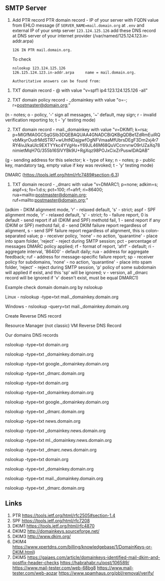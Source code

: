## SMTP Server
1. Add PTR record
   PTR domain record - IP of your server with FQDN value from EHLO message (if ```SERVER_NAME=mail.domain.org``` at ```.env``` and external IP of your smtp server ```123.124.125.126``` add these DNS record at DNS server of your internet provider (/var/named/125.124.123.in-addr.arpa)
   ```
   126 IN PTR mail.domain.org.
   ```
   To check
   ```
   nslookup 123.124.125.126
   126.125.124.123.in-addr.arpa     name = mail.domain.org.
   
   Authoritative answers can be found from:
   ```



1) TXT domain record - @ with value "v=spf1 ip4:123.124.125.126 -all"



1) TXT domain policy record - _domainkey with value "o=-; r=postmaster@domain.org;"

(n - notes; o - policy, '-' sign all messages, '~' default, may sign; r - invalid verification reporting to; t - 'y' testing mode)

      

2) TXT domain record - mail._domainkey with value "v=DKIM1; k=rsa; p=MIGfMA0GCSqGSIb3DQEBAQUAA4GNADCBiQKBgQDBe1ZdRmEuiRQvbMkyrOudrMdSTR7+wUhtNDajgwfOgNFVmaaMfUbrsDEgF3Dm2xj4r7RY4ivJ/kaUlc9EXTYYkc4YVgHx+Y69JL46M68QuVCcnrvrwO9rUZaXq78nimietMqH7G/355b16SlVYBk9U+RgXqz98POJxCixZrPuswIDAQAB"

(g - sending address for this selector; k - type of key; n - notes; p - public key, mandatory tag, empty value if key was revoked; t - 'y' testing mode)


DMARC (https://tools.ietf.org/html/rfc7489#section-6.3)

1) TXT domain record - _dmarc with value "v=DMARC1; p=none; adkim=s; aspf=s; fo=1:d:s; pct=100; rf=afrf; ri=86400; rua=mailto:postmaster@domain.org; ruf=mailto:postmaster@domain.org;"

(adkim - DKIM alignment mode, 'r' - relaxed default, 's' - strict; aspf - SPF alignment mode, 'r' - relaxed default, 's' - strict; fo - failure report, 0 is default - send report if all (DKIM and SPF) methotd fail, 1 - send report if any (DKIM or SPF) methotd fail, d - send DKIM failure report regardless of alignment, s - send SPF failure report regardless of alignment, this is colon-separated value; p - receiver policy, 'none' - no action, 'quarantine' - place into spam folder, 'reject' - reject during SMTP session; pct - percentage of messages DMARC policy applied; rf - format of report, 'afrf' - default; ri - aggregate interval, '86400' - default daily; rua - address for aggregate feedback; ruf - address for message-specific failure report; sp - receiver policy for subdomains, 'none' - no action, 'quarantine' - place into spam folder, 'reject' - reject during SMTP session, 'p' policy of some subdomain will applied if exist, and this 'sp' will be ignored; v - version, all _dmarc record will be ignored if 'v' doesn't exist, must be equal DMARC1)


Example check domain domain.org by nslookup

Linux - nslookup -type=txt mail._domainkey.domain.org

Windows - nslookup -query=txt mail._domainkey.domain.org


Create Reverse DNS record

Resource Manager (not classic) VM Reverse DNS Record

Our domains DNS records

nslookup -type=txt domain.org

nslookup -type=txt _domainkey.domain.org

nslookup -type=txt google._domainkey.domain.org

nslookup -type=txt _dmarc.domain.org


nslookup -type=txt domain.org

nslookup -type=txt _domainkey.domain.org

nslookup -type=txt google._domainkey.domain.org

nslookup -type=txt _dmarc.domain.org


nslookup -type=txt news.domain.org

nslookup -type=txt _domainkey.news.domain.org

nslookup -type=txt ml._domainkey.news.domain.org

nslookup -type=txt _dmarc.news.domain.org


nslookup -type=txt domain.org

nslookup -type=txt _domainkey.domain.org

nslookup -type=txt mail._domainkey.domain.org

nslookup -type=txt _dmarc.domain.org

## Links
1. PTR https://tools.ietf.org/html/rfc2505#section-1.4
1. SPF https://tools.ietf.org/html/rfc7208
1. DKIM1 https://tools.ietf.org/html/rfc4870
1. DKIM2 http://domainkeys.sourceforge.net/
1. DKIM3 http://www.dkim.org/
1. DKIM4 https://www.xpertdns.com/billing/knowledgebase/1/DomainKeys-or-DKIM.html)
1. DKIM5 https://gaiaes.com/article/domainkeys-identified-mail-dkim-and-postfix-header-checks
https://habrahabr.ru/post/106589/
https://www.mail-tester.com/web-68bg8
https://www.mail-tester.com/web-aozar
https://www.spamhaus.org/pbl/removal/verify/
